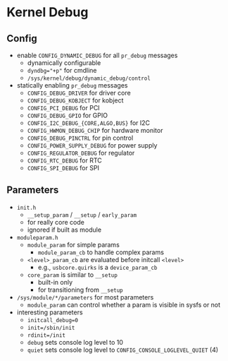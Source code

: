 Kernel Debug
============

## Config

- enable `CONFIG_DYNAMIC_DEBUG` for all `pr_debug` messages
  - dynamically configurable
  - `dyndbg="+p"` for cmdline
  - `/sys/kernel/debug/dynamic_debug/control`
- statically enabling `pr_debug` messages
  - `CONFIG_DEBUG_DRIVER` for driver core
  - `CONFIG_DEBUG_KOBJECT` for kobject
  - `CONFIG_PCI_DEBUG` for PCI
  - `CONFIG_DEBUG_GPIO` for GPIO
  - `CONFIG_I2C_DEBUG_{CORE,ALGO,BUS}` for I2C
  - `CONFIG_HWMON_DEBUG_CHIP` for hardware monitor
  - `CONFIG_DEBUG_PINCTRL` for pin control
  - `CONFIG_POWER_SUPPLY_DEBUG` for power supply
  - `CONFIG_REGULATOR_DEBUG` for regulator
  - `CONFIG_RTC_DEBUG` for RTC
  - `CONFIG_SPI_DEBUG` for SPI

## Parameters

- `init.h`
  - `__setup_param` / `__setup` / `early_param`
  - for really core code
  - ignored if built as module
- `moduleparam.h`
  - `module_param` for simple params
    - `module_param_cb` to handle complex params
  - `<level>_param_cb` are evaluated before initcall `<level>`
    - e.g., `usbcore.quirks` is a `device_param_cb`
  - `core_param` is similar to `__setup`
    - built-in only
    - for transitioning from `__setup`
- `/sys/module/*/parameters` for most parameters
  - `module_param` can control whether a param is visible in sysfs or not
- interesting parameters
  - `initcall_debug=0`
  - `init=/sbin/init`
  - `rdinit=/init`
  - `debug` sets console log level to 10
  - `quiet` sets console log level to `CONFIG_CONSOLE_LOGLEVEL_QUIET` (4)
